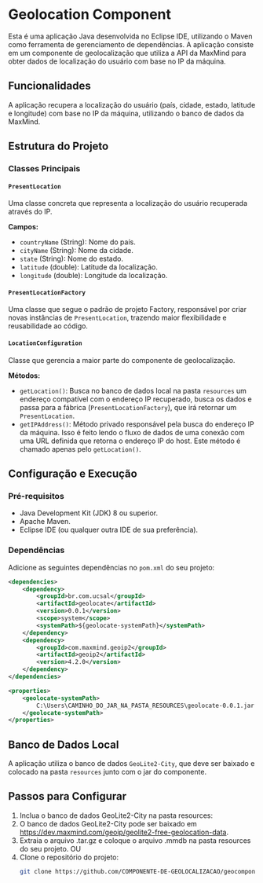 # Geolocation Component

Esta é uma aplicação Java desenvolvida no Eclipse IDE, utilizando o Maven como ferramenta de gerenciamento de dependências. A aplicação consiste em um componente de geolocalização que utiliza a API da MaxMind para obter dados de localização do usuário com base no IP da máquina.

## Funcionalidades

A aplicação recupera a localização do usuário (país, cidade, estado, latitude e longitude) com base no IP da máquina, utilizando o banco de dados da MaxMind.

## Estrutura do Projeto

### Classes Principais

#### `PresentLocation`

Uma classe concreta que representa a localização do usuário recuperada através do IP.

**Campos:**
- `countryName` (String): Nome do país.
- `cityName` (String): Nome da cidade.
- `state` (String): Nome do estado.
- `latitude` (double): Latitude da localização.
- `longitude` (double): Longitude da localização.

#### `PresentLocationFactory`

Uma classe que segue o padrão de projeto Factory, responsável por criar novas instâncias de `PresentLocation`, trazendo maior flexibilidade e reusabilidade ao código.

#### `LocationConfiguration`

Classe que gerencia a maior parte do componente de geolocalização.

**Métodos:**
- `getLocation()`: Busca no banco de dados local na pasta `resources` um endereço compatível com o endereço IP recuperado, busca os dados e passa para a fábrica (`PresentLocationFactory`), que irá retornar um `PresentLocation`.
- `getIPAddress()`: Método privado responsável pela busca do endereço IP da máquina. Isso é feito lendo o fluxo de dados de uma conexão com uma URL definida que retorna o endereço IP do host. Este método é chamado apenas pelo `getLocation()`.

## Configuração e Execução

### Pré-requisitos

- Java Development Kit (JDK) 8 ou superior.
- Apache Maven.
- Eclipse IDE (ou qualquer outra IDE de sua preferência).

### Dependências

Adicione as seguintes dependências no `pom.xml` do seu projeto:

```xml
<dependencies>
    <dependency>
        <groupId>br.com.ucsal</groupId>
        <artifactId>geolocate</artifactId>
        <version>0.0.1</version>
        <scope>system</scope>
        <systemPath>${geolocate-systemPath}</systemPath>
    </dependency>
    <dependency>
        <groupId>com.maxmind.geoip2</groupId>
        <artifactId>geoip2</artifactId>
        <version>4.2.0</version>
    </dependency>
</dependencies>

<properties>
    <geolocate-systemPath>
        C:\Users\CAMINHO_DO_JAR_NA_PASTA_RESOURCES\geolocate-0.0.1.jar
    </geolocate-systemPath>
</properties>
```


## Banco de Dados Local

A aplicação utiliza o banco de dados `GeoLite2-City`, que deve ser baixado e colocado na pasta `resources` junto com o jar do componente.

## Passos para Configurar
1. Inclua o banco de dados GeoLite2-City na pasta resources:
2. O banco de dados GeoLite2-City pode ser baixado em https://dev.maxmind.com/geoip/geolite2-free-geolocation-data.
3. Extraia o arquivo .tar.gz e coloque o arquivo .mmdb na pasta resources do seu projeto.
OU
1. Clone o repositório do projeto:
   ```sh
   git clone https://github.com/COMPONENTE-DE-GEOLOCALIZACAO/geocomponent

